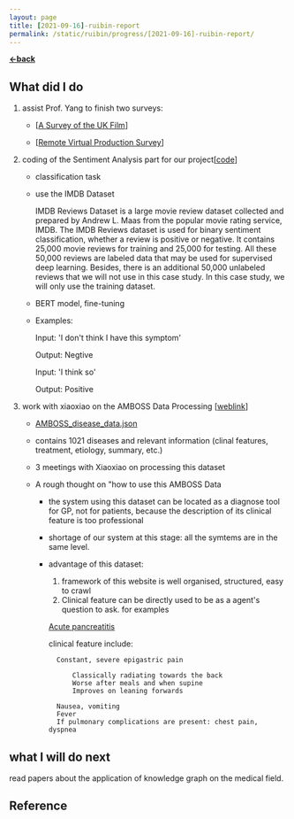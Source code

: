 ```yaml
---
layout: page
title: [2021-09-16]-ruibin-report
permalink: /static/ruibin/progress/[2021-09-16]-ruibin-report/
---
```


[**<-back**](/static/ruibin/progress)  

## What did I do

1. assist Prof. Yang to finish two surveys:

    *  [[A Survey of the UK Film](https://github.com/Intel-PA/Intel-PA.github.io/blob/jekyll-site/static/ruibin/progress/A%20Survey%20of%20the%20UK%20Film.md)]

    * [[Remote Virtual Production Survey](https://github.com/Intel-PA/Intel-PA.github.io/blob/jekyll-site/static/ruibin/progress/Remote%20Virtual%20Production%20Survey.md)]


2. coding of the Sentiment Analysis part for our project[[code](https://github.com/swjtuRobin/GPT2)]

    * classification task
    
    * use the IMDB Dataset

        IMDB Reviews Dataset is a large movie review dataset collected and prepared by Andrew L. Maas from the popular movie rating service, IMDB. The IMDB Reviews dataset is used for binary sentiment classification, whether a review is positive or negative. It contains 25,000 movie reviews for training and 25,000 for testing. All these 50,000 reviews are labeled data that may be used for supervised deep learning. Besides, there is an additional 50,000 unlabeled reviews that we will not use in this case study. In this case study, we will only use the training dataset.
    
    * BERT model, fine-tuning

    * Examples:

        Input: 'I don't think I have this symptom'
        
        Output: Negtive
        
        Input: 'I think so'

        Output: Positive

3. work with xiaoxiao on the AMBOSS Data Processing [[weblink](https://www.amboss.com/us/knowledge/index)]

    * [AMBOSS_disease_data.json](https://drive.google.com/file/d/1viZq98nelLf6FbiLYCNY-PldBjbmSd9y/view)

    * contains 1021 diseases and relevant information (clinal features, treatment, etiology, summary, etc.)

    * 3 meetings with Xiaoxiao on processing this dataset

    * A rough thought on "how to use this AMBOSS Data

        * the system using this dataset can be located as a diagnose tool for GP, not for patients, because the description of its clinical feature is too professional

        * shortage of our system at this stage: all the symtems are in the same level.

        * advantage of this dataset:

            1. framework of this website is well organised, structured, easy to crawl 
            2. Clinical feature can be directly used to be as a agent's question to ask. for examples

            [Acute pancreatitis](https://www.amboss.com/us/knowledge/Acute_pancreatitis/) 

            clinical feature include:

                Constant, severe epigastric pain 

                    Classically radiating towards the back
                    Worse after meals and when supine
                    Improves on leaning forwards
                
                Nausea, vomiting
                Fever
                If pulmonary complications are present: chest pain, dyspnea

         
    

## what I will do next

read papers about the application of knowledge graph on the medical field.



## Reference

